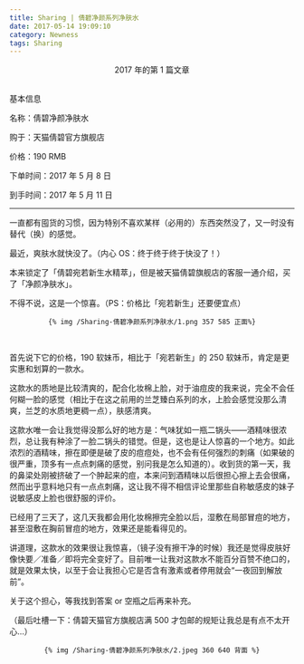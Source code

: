 ```yaml
---
title: Sharing | 倩碧净颜系列净肤水
date: 2017-05-14 19:09:10
category: Newness
tags: Sharing
---
```


<center>2017 年的第 1 篇文章</center>

<br>

基本信息

名称：倩碧净颜净肤水

购于：天猫倩碧官方旗舰店

价格：190 RMB

下单时间：2017 年 5 月 8 日

到手时间：2017 年 5 月 11 日

---

一直都有囤货的习惯，因为特别不喜欢某样（必用的）东西突然没了，又一时没有替代（换）的感觉。

最近，爽肤水就快没了。（内心 OS：终于终于终于快没了！）

本来锁定了「倩碧宛若新生水精萃」，但是被天猫倩碧旗舰店的客服一通介绍，买了「净颜净肤水」。

不得不说，这是一个惊喜。（PS：价格比「宛若新生」还要便宜点）

<div style='text-align:center' >

    {% img /Sharing-倩碧净颜系列净肤水/1.png 357 585 正面%}

</div>

<br>

首先说下它的价格，190 软妹币，相比于「宛若新生」的 250 软妹币，肯定是更实惠和划算的一款水。

这款水的质地是比较清爽的，配合化妆棉上脸，对于油痘皮的我来说，完全不会任何糊一脸的感觉（相比于在这之前用的兰芝臻白系列的水，上脸会感觉没那么清爽，兰芝的水质地更稠一点），肤感清爽。

这款水唯一会让我觉得没那么好的地方是：气味犹如一瓶二锅头——酒精味很浓烈，总让我有种涂了一脸二锅头的错觉。但是，这也是让人惊喜的一个地方。如此浓烈的酒精味，擦在即便是破了皮的痘痘处，也不会有任何强烈的刺痛（如果破的很严重，顶多有一点点刺痛的感觉，别问我是怎么知道的）。收到货的第一天，我的鼻梁处刚被挤破了一个肿起来的痘，本来问到酒精味以后很担心擦上去会很痛，然而出乎意料地只有一点点刺痛，这让我不得不相信评论里那些自称敏感皮的妹子说敏感皮上脸也很舒服的评价。

已经用了三天了，这几天我都会用化妆棉擦完全脸以后，湿敷在局部冒痘的地方，甚至湿敷在胸前冒痘的地方，效果还是能看得见的。

讲道理，这款水的效果很让我惊喜，（镜子没有擦干净的时候）我还是觉得皮肤好像快要／准备／即将完全变好了。目前唯一让我对这款水不能百分百赞不绝口的，就是效果太快，以至于会让我担心它是否含有激素或者停用就会“一夜回到解放前”。

关于这个担心，等我找到答案 or 空瓶之后再来补充。

（最后吐槽一下：倩碧天猫官方旗舰店满 500 才包邮的规矩让我总是有点不太开心...）

<div style='text-align:center' >

    {% img /Sharing-倩碧净颜系列净肤水/2.jpeg 360 640 背面 %}

</div>

<br>


